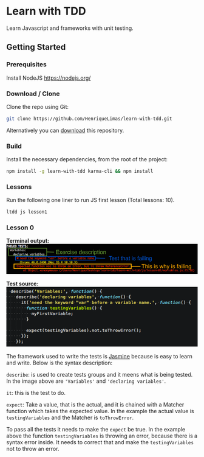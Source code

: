 # Learn with TDD
Learn Javascript and frameworks with unit testing.

## Getting Started

### Prerequisites
Install NodeJS https://nodejs.org/

### Download / Clone

Clone the repo using Git:

```bash
git clone https://github.com/HenriqueLimas/learn-with-tdd.git
```

Alternatively you can [download](https://github.com/HenriqueLimas/learn-with-tdd/archive/master.zip)
this repository.

### Build

Install the necessary dependencies, from the root of the project:
```bash
npm install -g learn-with-tdd karma-cli && npm install
```

### Lessons

Run the following one liner to run JS first lesson (Total lessons: 10).
```bash
ltdd js lesson1
```

### Lesson 0

**Terminal output:**
![Failed output test](./lesson-00/failed-test-output.png)

**Test source:**
![Test source](./lesson-00/test-example.png)

The framework used to write the tests is [Jasmine](http://jasmine.github.io/2.3/introduction.html) 
because is easy to learn and write. Below is the syntax description:

```describe```: is used to create tests groups and it meens what is being tested. 
In the image above are ```'Variables'``` and ```'declaring variables'```.

```it```: this is the test to do.

```expect```: Take a value, that is the actual, and it is chained with a Matcher function which takes 
the expected value. In the example the actual value is ```testingVariables``` and the Matcher is 
```toThrowError```.

To pass all the tests it needs to make the ```expect``` be true. 
In the example above the function ```testingVariables``` is throwing an error, because
there is a syntax error inside. It needs to correct that and make the ```testingVariables``` 
not to throw an error.
